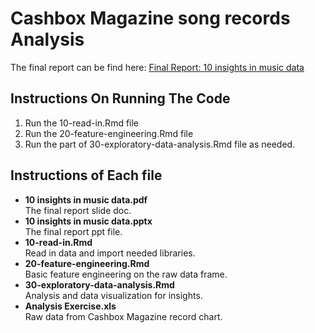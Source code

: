 # Cashbox Magazine song records Analysis


The final report can be find here: [Final Report: 10 insights in music data](https://github.com/waittim/Cashbox-Magazine-song-records-Analysis/blob/master/10%20insights%20in%20music%20data.pdf)


## Instructions On Running The Code

1. Run the 10-read-in.Rmd file
2. Run the 20-feature-engineering.Rmd file
3. Run the part of 30-exploratory-data-analysis.Rmd file as needed.


## Instructions of Each file

- **10 insights in music data.pdf**  
The final report slide doc.
- **10 insights in music data.pptx**  
The final report ppt file.
- **10-read-in.Rmd**  
Read in data and import needed libraries.
- **20-feature-engineering.Rmd**  
Basic feature engineering on the raw data frame.
- **30-exploratory-data-analysis.Rmd**  
Analysis and data visualization for insights.
- **Analysis Exercise.xls**  
Raw data from Cashbox Magazine record chart.


